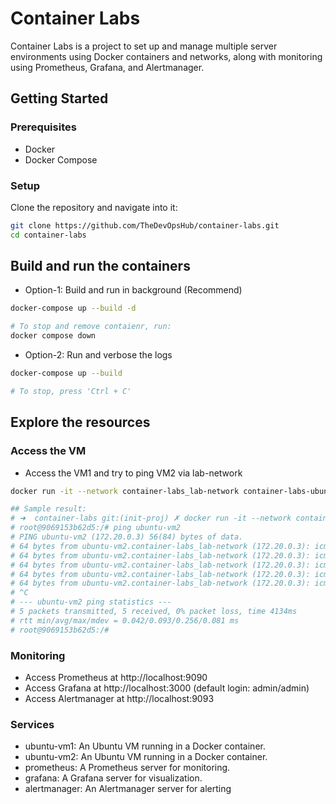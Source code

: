 # Container Labs

Container Labs is a project to set up and manage multiple server environments using Docker containers and networks, along with monitoring using Prometheus, Grafana, and Alertmanager.

## Getting Started

### Prerequisites

- Docker
- Docker Compose

### Setup

Clone the repository and navigate into it:

```bash
git clone https://github.com/TheDevOpsHub/container-labs.git
cd container-labs
```

## Build and run the containers

- Option-1: Build and run in background (Recommend)

```bash
docker-compose up --build -d

# To stop and remove contaienr, run:
docker compose down
```

- Option-2: Run and verbose the logs

```bash
docker-compose up --build

# To stop, press 'Ctrl + C'
```

## Explore the resources

### Access the VM

- Access the VM1 and try to ping VM2 via lab-network

```bash
docker run -it --network container-labs_lab-network container-labs-ubuntu-vm1 bash

## Sample result:
# ➜  container-labs git:(init-proj) ✗ docker run -it --network container-labs_lab-network container-labs-ubuntu-vm1 bash
# root@9069153b62d5:/# ping ubuntu-vm2
# PING ubuntu-vm2 (172.20.0.3) 56(84) bytes of data.
# 64 bytes from ubuntu-vm2.container-labs_lab-network (172.20.0.3): icmp_seq=1 ttl=64 time=0.256 ms
# 64 bytes from ubuntu-vm2.container-labs_lab-network (172.20.0.3): icmp_seq=2 ttl=64 time=0.046 ms
# 64 bytes from ubuntu-vm2.container-labs_lab-network (172.20.0.3): icmp_seq=3 ttl=64 time=0.066 ms
# 64 bytes from ubuntu-vm2.container-labs_lab-network (172.20.0.3): icmp_seq=4 ttl=64 time=0.042 ms
# 64 bytes from ubuntu-vm2.container-labs_lab-network (172.20.0.3): icmp_seq=5 ttl=64 time=0.055 ms
# ^C
# --- ubuntu-vm2 ping statistics ---
# 5 packets transmitted, 5 received, 0% packet loss, time 4134ms
# rtt min/avg/max/mdev = 0.042/0.093/0.256/0.081 ms
# root@9069153b62d5:/#
```

### Monitoring

- Access Prometheus at http://localhost:9090
- Access Grafana at http://localhost:3000 (default login: admin/admin)
- Access Alertmanager at http://localhost:9093

### Services

- ubuntu-vm1: An Ubuntu VM running in a Docker container.
- ubuntu-vm2: An Ubuntu VM running in a Docker container.
- prometheus: A Prometheus server for monitoring.
- grafana: A Grafana server for visualization.
- alertmanager: An Alertmanager server for alerting
